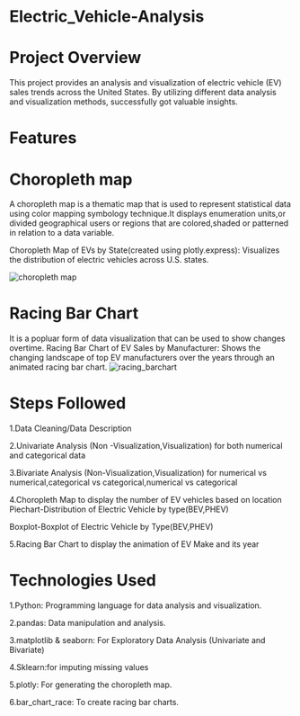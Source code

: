 # Electric_Vehicle-Analysis


# Project Overview
This project provides an analysis and visualization of electric vehicle (EV) sales trends across the United States. By utilizing different data analysis and visualization methods, successfully got valuable insights.


# Features
# Choropleth map
A choropleth map is a thematic map that is used to represent statistical data using color mapping symbology technique.It displays enumeration units,or divided geographical users or regions that are colored,shaded or patterned in relation to a data variable.

Choropleth Map of EVs by State(created using plotly.express): Visualizes the distribution of electric vehicles across U.S. states.

![choropleth map](https://github.com/user-attachments/assets/86c1d26c-f883-4213-ade7-2d2b42d571ba)

# Racing Bar Chart
It is a popluar form of data visualization that can be used to show changes overtime.
Racing Bar Chart of EV Sales by Manufacturer: Shows the changing landscape of top EV manufacturers over the years through an animated racing bar chart.
![racing_barchart](https://github.com/user-attachments/assets/dc1b88fe-8284-4183-965d-3a10c2021ff5)


# Steps Followed
1.Data Cleaning/Data Description

2.Univariate Analysis (Non -Visualization,Visualization) for both numerical and categorical data

3.Bivariate Analysis (Non-Visualization,Visualization) for numerical vs numerical,categorical vs categorical,numerical vs categorical

4.Choropleth Map to display the number of EV vehicles based on location
  Piechart-Distribution of Electric Vehicle by type(BEV,PHEV)
  
  Boxplot-Boxplot of Electric Vehicle by Type(BEV,PHEV)
  
5.Racing Bar Chart to display the animation of EV Make and its year

# Technologies Used
1.Python: Programming language for data analysis and visualization.

2.pandas: Data manipulation and analysis.

3.matplotlib & seaborn: For Exploratory Data Analysis (Univariate and Bivariate)

4.Sklearn:for imputing missing values

5.plotly: For generating the choropleth map.

6.bar_chart_race: To create racing bar charts.
